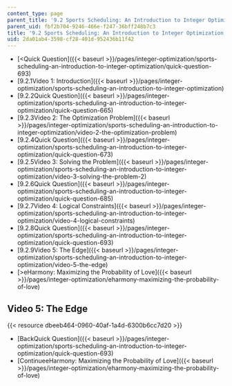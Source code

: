 ```yaml
---
content_type: page
parent_title: '9.2 Sports Scheduling: An Introduction to Integer Optimization '
parent_uid: fbf2b704-9246-466e-f247-36bff248b7c3
title: '9.2 Sports Scheduling: An Introduction to Integer Optimization '
uid: 2da01ab4-3598-cf28-401d-952436b11f42
---
```


*   [\<Quick Question]({{< baseurl >}}/pages/integer-optimization/sports-scheduling-an-introduction-to-integer-optimization/quick-question-693)
*   [9.2.1Video 1: Introduction]({{< baseurl >}}/pages/integer-optimization/sports-scheduling-an-introduction-to-integer-optimization)
*   [9.2.2Quick Question]({{< baseurl >}}/pages/integer-optimization/sports-scheduling-an-introduction-to-integer-optimization/quick-question-665)
*   [9.2.3Video 2: The Optimization Problem]({{< baseurl >}}/pages/integer-optimization/sports-scheduling-an-introduction-to-integer-optimization/video-2-the-optimization-problem)
*   [9.2.4Quick Question]({{< baseurl >}}/pages/integer-optimization/sports-scheduling-an-introduction-to-integer-optimization/quick-question-673)
*   [9.2.5Video 3: Solving the Problem]({{< baseurl >}}/pages/integer-optimization/sports-scheduling-an-introduction-to-integer-optimization/video-3-solving-the-problem-2)
*   [9.2.6Quick Question]({{< baseurl >}}/pages/integer-optimization/sports-scheduling-an-introduction-to-integer-optimization/quick-question-685)
*   [9.2.7Video 4: Logical Constraints]({{< baseurl >}}/pages/integer-optimization/sports-scheduling-an-introduction-to-integer-optimization/video-4-logical-constraints)
*   [9.2.8Quick Question]({{< baseurl >}}/pages/integer-optimization/sports-scheduling-an-introduction-to-integer-optimization/quick-question-693)
*   [9.2.9Video 5: The Edge]({{< baseurl >}}/pages/integer-optimization/sports-scheduling-an-introduction-to-integer-optimization/video-5-the-edge)
*   [\>eHarmony: Maximizing the Probability of Love]({{< baseurl >}}/pages/integer-optimization/eharmony-maximizing-the-probability-of-love)

Video 5: The Edge
-----------------

{{< resource dbeeb464-0960-40af-1a4d-6300b6cc7d20 >}}

*   [BackQuick Question]({{< baseurl >}}/pages/integer-optimization/sports-scheduling-an-introduction-to-integer-optimization/quick-question-693)
*   [ContinueeHarmony: Maximizing the Probability of Love]({{< baseurl >}}/pages/integer-optimization/eharmony-maximizing-the-probability-of-love)